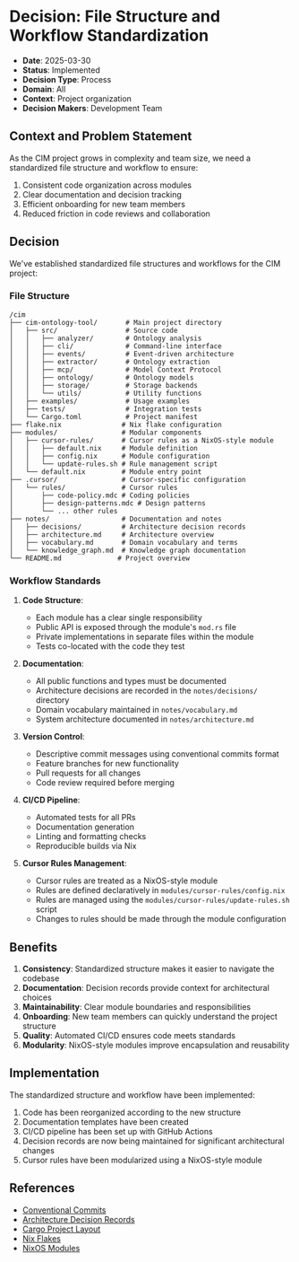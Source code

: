# Decision: File Structure and Workflow Standardization

- **Date**: 2025-03-30
- **Status**: Implemented
- **Decision Type**: Process
- **Domain**: All
- **Context**: Project organization
- **Decision Makers**: Development Team

## Context and Problem Statement

As the CIM project grows in complexity and team size, we need a standardized file structure and workflow to ensure:
1. Consistent code organization across modules
2. Clear documentation and decision tracking
3. Efficient onboarding for new team members
4. Reduced friction in code reviews and collaboration

## Decision

We've established standardized file structures and workflows for the CIM project:

### File Structure

```
/cim
├── cim-ontology-tool/       # Main project directory
│   ├── src/                 # Source code
│   │   ├── analyzer/        # Ontology analysis
│   │   ├── cli/             # Command-line interface
│   │   ├── events/          # Event-driven architecture
│   │   ├── extractor/       # Ontology extraction
│   │   ├── mcp/             # Model Context Protocol
│   │   ├── ontology/        # Ontology models
│   │   ├── storage/         # Storage backends
│   │   └── utils/           # Utility functions
│   ├── examples/            # Usage examples
│   ├── tests/               # Integration tests
│   └── Cargo.toml           # Project manifest
├── flake.nix               # Nix flake configuration
├── modules/                # Modular components
│   ├── cursor-rules/       # Cursor rules as a NixOS-style module
│   │   ├── default.nix     # Module definition
│   │   ├── config.nix      # Module configuration
│   │   └── update-rules.sh # Rule management script
│   └── default.nix         # Module entry point
├── .cursor/                # Cursor-specific configuration
│   └── rules/              # Cursor rules
│       ├── code-policy.mdc # Coding policies
│       ├── design-patterns.mdc # Design patterns
│       └── ... other rules
├── notes/                  # Documentation and notes
│   ├── decisions/          # Architecture decision records
│   ├── architecture.md     # Architecture overview
│   ├── vocabulary.md       # Domain vocabulary and terms
│   └── knowledge_graph.md  # Knowledge graph documentation
└── README.md              # Project overview
```

### Workflow Standards

1. **Code Structure**:
   - Each module has a clear single responsibility
   - Public API is exposed through the module's `mod.rs` file
   - Private implementations in separate files within the module
   - Tests co-located with the code they test

2. **Documentation**:
   - All public functions and types must be documented
   - Architecture decisions are recorded in the `notes/decisions/` directory
   - Domain vocabulary maintained in `notes/vocabulary.md`
   - System architecture documented in `notes/architecture.md`

3. **Version Control**:
   - Descriptive commit messages using conventional commits format
   - Feature branches for new functionality
   - Pull requests for all changes
   - Code review required before merging

4. **CI/CD Pipeline**:
   - Automated tests for all PRs
   - Documentation generation
   - Linting and formatting checks
   - Reproducible builds via Nix

5. **Cursor Rules Management**:
   - Cursor rules are treated as a NixOS-style module
   - Rules are defined declaratively in `modules/cursor-rules/config.nix`
   - Rules are managed using the `modules/cursor-rules/update-rules.sh` script
   - Changes to rules should be made through the module configuration

## Benefits

1. **Consistency**: Standardized structure makes it easier to navigate the codebase
2. **Documentation**: Decision records provide context for architectural choices
3. **Maintainability**: Clear module boundaries and responsibilities
4. **Onboarding**: New team members can quickly understand the project structure
5. **Quality**: Automated CI/CD ensures code meets standards
6. **Modularity**: NixOS-style modules improve encapsulation and reusability

## Implementation

The standardized structure and workflow have been implemented:

1. Code has been reorganized according to the new structure
2. Documentation templates have been created
3. CI/CD pipeline has been set up with GitHub Actions
4. Decision records are now being maintained for significant architectural changes
5. Cursor rules have been modularized using a NixOS-style module

## References

- [Conventional Commits](https://www.conventionalcommits.org/)
- [Architecture Decision Records](https://adr.github.io/)
- [Cargo Project Layout](https://doc.rust-lang.org/cargo/guide/project-layout.html)
- [Nix Flakes](https://nixos.wiki/wiki/Flakes)
- [NixOS Modules](https://nixos.wiki/wiki/NixOS_modules) 